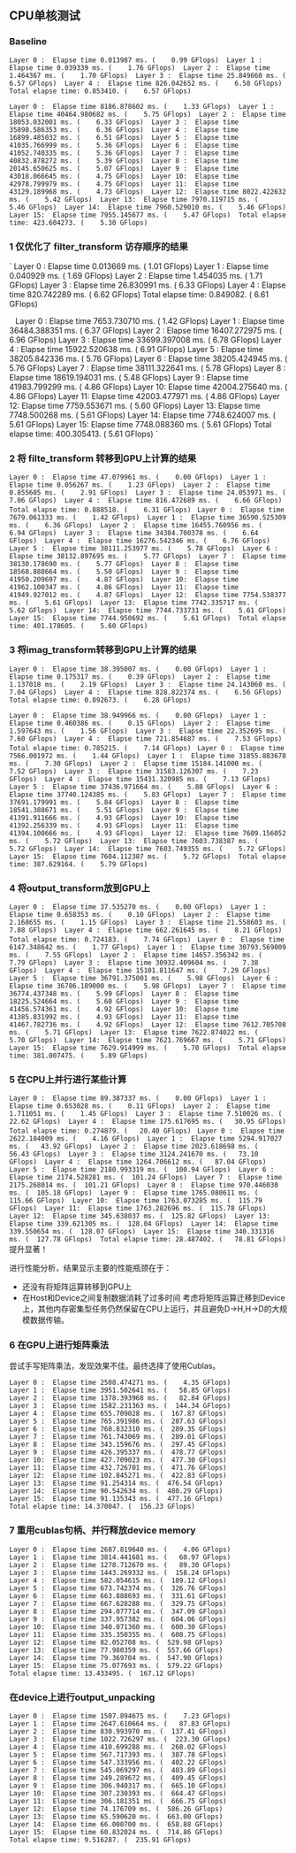 ## CPU单核测试
### Baseline
`
Layer 0 :  Elapse time 0.013987 ms. (    0.99 GFlops) 
Layer 1 :  Elapse time 0.039339 ms. (    1.76 GFlops) 
Layer 2 :  Elapse time 1.464367 ms. (    1.70 GFlops) 
Layer 3 :  Elapse time 25.849660 ms. (    6.57 GFlops) 
Layer 4 :  Elapse time 826.042652 ms. (    6.58 GFlops) 
Total elapse time: 0.853410. (    6.57 GFlops) 
`

`
Layer 0 :  Elapse time 8186.878602 ms. (    1.33 GFlops) 
Layer 1 :  Elapse time 40464.980682 ms. (    5.75 GFlops) 
Layer 2 :  Elapse time 18053.032001 ms. (    6.33 GFlops) 
Layer 3 :  Elapse time 35898.586353 ms. (    6.36 GFlops) 
Layer 4 :  Elapse time 16899.485032 ms. (    6.51 GFlops) 
Layer 5 :  Elapse time 41035.766999 ms. (    5.36 GFlops) 
Layer 6 :  Elapse time 41052.740335 ms. (    5.36 GFlops) 
Layer 7 :  Elapse time 40832.878272 ms. (    5.39 GFlops) 
Layer 8 :  Elapse time 20145.650625 ms. (    5.07 GFlops) 
Layer 9 :  Elapse time 43018.066645 ms. (    4.75 GFlops) 
Layer 10:  Elapse time 42978.799979 ms. (    4.75 GFlops) 
Layer 11:  Elapse time 43129.189968 ms. (    4.73 GFlops) 
Layer 12:  Elapse time 8022.422632 ms. (    5.42 GFlops) 
Layer 13:  Elapse time 7970.119715 ms. (    5.46 GFlops) 
Layer 14:  Elapse time 7960.529010 ms. (    5.46 GFlops) 
Layer 15:  Elapse time 7955.145677 ms. (    5.47 GFlops) 
Total elapse time: 423.604273. (    5.30 GFlops) 
`

### 1 仅优化了 filter_transform 访存顺序的结果
`
Layer 0 :  Elapse time 0.013669 ms. (    1.01 GFlops) 
Layer 1 :  Elapse time 0.040929 ms. (    1.69 GFlops) 
Layer 2 :  Elapse time 1.454035 ms. (    1.71 GFlops) 
Layer 3 :  Elapse time 26.830991 ms. (    6.33 GFlops) 
Layer 4 :  Elapse time 820.742289 ms. (    6.62 GFlops) 
Total elapse time: 0.849082. (    6.61 GFlops) 

`
`
Layer 0 :  Elapse time 7653.730710 ms. (    1.42 GFlops) 
Layer 1 :  Elapse time 36484.388351 ms. (    6.37 GFlops) 
Layer 2 :  Elapse time 16407.272975 ms. (    6.96 GFlops) 
Layer 3 :  Elapse time 33699.397008 ms. (    6.78 GFlops) 
Layer 4 :  Elapse time 15922.520638 ms. (    6.91 GFlops) 
Layer 5 :  Elapse time 38205.842336 ms. (    5.76 GFlops) 
Layer 6 :  Elapse time 38205.424945 ms. (    5.76 GFlops) 
Layer 7 :  Elapse time 38111.322641 ms. (    5.78 GFlops) 
Layer 8 :  Elapse time 18619.194031 ms. (    5.48 GFlops) 
Layer 9 :  Elapse time 41983.799299 ms. (    4.86 GFlops) 
Layer 10:  Elapse time 42004.275640 ms. (    4.86 GFlops) 
Layer 11:  Elapse time 42003.477971 ms. (    4.86 GFlops) 
Layer 12:  Elapse time 7759.553671 ms. (    5.60 GFlops) 
Layer 13:  Elapse time 7748.500268 ms. (    5.61 GFlops) 
Layer 14:  Elapse time 7748.624007 ms. (    5.61 GFlops) 
Layer 15:  Elapse time 7748.088360 ms. (    5.61 GFlops) 
Total elapse time: 400.305413. (    5.61 GFlops) 
`

### 2 将 filte_transform 转移到GPU上计算的结果
`
Layer 0 :  Elapse time 47.079961 ms. (    0.00 GFlops) 
Layer 1 :  Elapse time 0.056267 ms. (    1.23 GFlops) 
Layer 2 :  Elapse time 0.855605 ms. (    2.91 GFlops) 
Layer 3 :  Elapse time 24.053971 ms. (    7.06 GFlops) 
Layer 4 :  Elapse time 816.472689 ms. (    6.66 GFlops) 
Total elapse time: 0.888518. (    6.31 GFlops) 
`
`
Layer 0 :  Elapse time 7679.061333 ms. (    1.42 GFlops) 
Layer 1 :  Elapse time 36590.525309 ms. (    6.36 GFlops) 
Layer 2 :  Elapse time 16455.760956 ms. (    6.94 GFlops) 
Layer 3 :  Elapse time 34384.700378 ms. (    6.64 GFlops) 
Layer 4 :  Elapse time 16276.542346 ms. (    6.76 GFlops) 
Layer 5 :  Elapse time 38111.253977 ms. (    5.78 GFlops) 
Layer 6 :  Elapse time 38132.897695 ms. (    5.77 GFlops) 
Layer 7 :  Elapse time 38130.178690 ms. (    5.77 GFlops) 
Layer 8 :  Elapse time 18568.888664 ms. (    5.50 GFlops) 
Layer 9 :  Elapse time 41950.209697 ms. (    4.87 GFlops) 
Layer 10:  Elapse time 41962.100347 ms. (    4.86 GFlops) 
Layer 11:  Elapse time 41949.927012 ms. (    4.87 GFlops) 
Layer 12:  Elapse time 7754.538377 ms. (    5.61 GFlops) 
Layer 13:  Elapse time 7742.335717 ms. (    5.62 GFlops) 
Layer 14:  Elapse time 7744.733731 ms. (    5.61 GFlops) 
Layer 15:  Elapse time 7744.950692 ms. (    5.61 GFlops) 
Total elapse time: 401.178605. (    5.60 GFlops) 
`

### 3 将imag_transform转移到GPU上计算的结果
`
Layer 0 :  Elapse time 38.395007 ms. (    0.00 GFlops) 
Layer 1 :  Elapse time 0.175317 ms. (    0.39 GFlops) 
Layer 2 :  Elapse time 1.137018 ms. (    2.19 GFlops) 
Layer 3 :  Elapse time 24.143060 ms. (    7.04 GFlops) 
Layer 4 :  Elapse time 828.822374 ms. (    6.56 GFlops) 
Total elapse time: 0.892673. (    6.28 GFlops) 
`

`
Layer 0 :  Elapse time 38.949966 ms. (    0.00 GFlops) 
Layer 1 :  Elapse time 0.460386 ms. (    0.15 GFlops) 
Layer 2 :  Elapse time 1.597643 ms. (    1.56 GFlops) 
Layer 3 :  Elapse time 22.352695 ms. (    7.60 GFlops) 
Layer 4 :  Elapse time 721.854687 ms. (    7.53 GFlops) 
Total elapse time: 0.785215. (    7.14 GFlops) 
`
`
Layer 0 :  Elapse time 7566.001972 ms. (    1.44 GFlops) 
Layer 1 :  Elapse time 31855.883678 ms. (    7.30 GFlops) 
Layer 2 :  Elapse time 15184.141000 ms. (    7.52 GFlops) 
Layer 3 :  Elapse time 31583.126307 ms. (    7.23 GFlops) 
Layer 4 :  Elapse time 15431.320985 ms. (    7.13 GFlops) 
Layer 5 :  Elapse time 37436.971664 ms. (    5.88 GFlops) 
Layer 6 :  Elapse time 37740.124385 ms. (    5.83 GFlops) 
Layer 7 :  Elapse time 37691.179991 ms. (    5.84 GFlops) 
Layer 8 :  Elapse time 18541.388671 ms. (    5.51 GFlops) 
Layer 9 :  Elapse time 41391.911666 ms. (    4.93 GFlops) 
Layer 10:  Elapse time 41392.256339 ms. (    4.93 GFlops) 
Layer 11:  Elapse time 41394.100666 ms. (    4.93 GFlops) 
Layer 12:  Elapse time 7609.156052 ms. (    5.72 GFlops) 
Layer 13:  Elapse time 7603.738387 ms. (    5.72 GFlops) 
Layer 14:  Elapse time 7603.749355 ms. (    5.72 GFlops) 
Layer 15:  Elapse time 7604.112387 ms. (    5.72 GFlops) 
Total elapse time: 387.629164. (    5.79 GFlops) 
`

### 4 将output_transform放到GPU上
`
Layer 0 :  Elapse time 37.535270 ms. (    0.00 GFlops) 
Layer 1 :  Elapse time 0.658353 ms. (    0.10 GFlops) 
Layer 2 :  Elapse time 2.168655 ms. (    1.15 GFlops) 
Layer 3 :  Elapse time 21.558603 ms. (    7.88 GFlops) 
Layer 4 :  Elapse time 662.261645 ms. (    8.21 GFlops) 
Total elapse time: 0.724183. (    7.74 GFlops) 
`
`
Layer 0 :  Elapse time 6147.348642 ms. (    1.77 GFlops) 
Layer 1 :  Elapse time 30793.569009 ms. (    7.55 GFlops) 
Layer 2 :  Elapse time 14657.356342 ms. (    7.79 GFlops) 
Layer 3 :  Elapse time 30932.409604 ms. (    7.38 GFlops) 
Layer 4 :  Elapse time 15101.811647 ms. (    7.29 GFlops) 
Layer 5 :  Elapse time 36791.375001 ms. (    5.98 GFlops) 
Layer 6 :  Elapse time 36786.189000 ms. (    5.98 GFlops) 
Layer 7 :  Elapse time 36774.437348 ms. (    5.99 GFlops) 
Layer 8 :  Elapse time 18225.524664 ms. (    5.60 GFlops) 
Layer 9 :  Elapse time 41456.574361 ms. (    4.92 GFlops) 
Layer 10:  Elapse time 41385.831992 ms. (    4.93 GFlops) 
Layer 11:  Elapse time 41467.782736 ms. (    4.92 GFlops) 
Layer 12:  Elapse time 7612.705708 ms. (    5.71 GFlops) 
Layer 13:  Elapse time 7622.874022 ms. (    5.70 GFlops) 
Layer 14:  Elapse time 7621.769667 ms. (    5.71 GFlops) 
Layer 15:  Elapse time 7629.914999 ms. (    5.70 GFlops) 
Total elapse time: 381.007475. (    5.89 GFlops) 
`

### 5 在CPU上并行进行某些计算
`
Layer 0 :  Elapse time 89.387337 ms. (    0.00 GFlops) 
Layer 1 :  Elapse time 0.653028 ms. (    0.11 GFlops) 
Layer 2 :  Elapse time 1.711051 ms. (    1.45 GFlops) 
Layer 3 :  Elapse time 7.510026 ms. (   22.62 GFlops) 
Layer 4 :  Elapse time 175.617695 ms. (   30.95 GFlops) 
Total elapse time: 0.274879. (   20.40 GFlops) 
`
`
Layer 0 :  Elapse time 2622.104009 ms. (    4.16 GFlops) 
Layer 1 :  Elapse time 5294.917027 ms. (   43.92 GFlops) 
Layer 2 :  Elapse time 2023.618698 ms. (   56.43 GFlops) 
Layer 3 :  Elapse time 3124.241670 ms. (   73.10 GFlops) 
Layer 4 :  Elapse time 1264.706612 ms. (   87.04 GFlops) 
Layer 5 :  Elapse time 2180.993319 ms. (  100.94 GFlops) 
Layer 6 :  Elapse time 2174.528281 ms. (  101.24 GFlops) 
Layer 7 :  Elapse time 2175.268014 ms. (  101.21 GFlops) 
Layer 8 :  Elapse time 970.446030 ms. (  105.18 GFlops) 
Layer 9 :  Elapse time 1765.080611 ms. (  115.66 GFlops) 
Layer 10:  Elapse time 1763.073285 ms. (  115.79 GFlops) 
Layer 11:  Elapse time 1763.282696 ms. (  115.78 GFlops) 
Layer 12:  Elapse time 345.638037 ms. (  125.82 GFlops) 
Layer 13:  Elapse time 339.621305 ms. (  128.04 GFlops) 
Layer 14:  Elapse time 339.550654 ms. (  128.07 GFlops) 
Layer 15:  Elapse time 340.331316 ms. (  127.78 GFlops) 
Total elapse time: 28.487402. (   78.81 GFlops) 
`
提升显著！

进行性能分析，结果显示主要的性能瓶颈在于：
+ 还没有将矩阵运算转移到GPU上
+ 在Host和Device之间复制数据消耗了过多时间
考虑将矩阵运算迁移到Device上，其他内存密集型任务仍然保留在CPU上运行，并且避免D->H,H->D的大规模数据传输。

### 6 在GPU上进行矩阵乘法
尝试手写矩阵乘法，发现效果不佳。最终选择了使用Cublas。
```
Layer 0 :  Elapse time 2508.474271 ms. (    4.35 GFlops) 
Layer 1 :  Elapse time 3951.502641 ms. (   58.85 GFlops) 
Layer 2 :  Elapse time 1378.393968 ms. (   82.84 GFlops) 
Layer 3 :  Elapse time 1582.231363 ms. (  144.34 GFlops) 
Layer 4 :  Elapse time 655.709028 ms. (  167.87 GFlops) 
Layer 5 :  Elapse time 765.391986 ms. (  287.63 GFlops) 
Layer 6 :  Elapse time 760.832310 ms. (  289.35 GFlops) 
Layer 7 :  Elapse time 761.743069 ms. (  289.01 GFlops) 
Layer 8 :  Elapse time 343.159676 ms. (  297.45 GFlops) 
Layer 9 :  Elapse time 426.395337 ms. (  478.77 GFlops) 
Layer 10:  Elapse time 427.709023 ms. (  477.30 GFlops) 
Layer 11:  Elapse time 432.726701 ms. (  471.76 GFlops) 
Layer 12:  Elapse time 102.845271 ms. (  422.83 GFlops) 
Layer 13:  Elapse time 91.254314 ms. (  476.54 GFlops) 
Layer 14:  Elapse time 90.542634 ms. (  480.29 GFlops) 
Layer 15:  Elapse time 91.135343 ms. (  477.16 GFlops) 
Total elapse time: 14.370047. (  156.23 GFlops) 
```

### 7 重用cublas句柄、并行释放device memory
```
Layer 0 :  Elapse time 2687.819640 ms. (    4.06 GFlops) 
Layer 1 :  Elapse time 3814.441681 ms. (   60.97 GFlops) 
Layer 2 :  Elapse time 1278.712670 ms. (   89.30 GFlops) 
Layer 3 :  Elapse time 1443.269332 ms. (  158.24 GFlops) 
Layer 4 :  Elapse time 582.054615 ms. (  189.12 GFlops) 
Layer 5 :  Elapse time 673.742374 ms. (  326.76 GFlops) 
Layer 6 :  Elapse time 663.888693 ms. (  331.61 GFlops) 
Layer 7 :  Elapse time 667.628288 ms. (  329.75 GFlops) 
Layer 8 :  Elapse time 294.077714 ms. (  347.09 GFlops) 
Layer 9 :  Elapse time 337.957382 ms. (  604.06 GFlops) 
Layer 10:  Elapse time 340.071360 ms. (  600.30 GFlops) 
Layer 11:  Elapse time 335.350355 ms. (  608.75 GFlops) 
Layer 12:  Elapse time 82.052708 ms. (  529.98 GFlops) 
Layer 13:  Elapse time 77.980359 ms. (  557.66 GFlops) 
Layer 14:  Elapse time 79.369704 ms. (  547.90 GFlops) 
Layer 15:  Elapse time 75.077693 ms. (  579.22 GFlops) 
Total elapse time: 13.433495. (  167.12 GFlops) 
```
### 在device上进行output_unpacking
```
Layer 0 :  Elapse time 1507.894675 ms. (    7.23 GFlops) 
Layer 1 :  Elapse time 2647.610664 ms. (   87.83 GFlops) 
Layer 2 :  Elapse time 830.993970 ms. (  137.41 GFlops) 
Layer 3 :  Elapse time 1022.726297 ms. (  223.30 GFlops) 
Layer 4 :  Elapse time 410.699288 ms. (  268.02 GFlops) 
Layer 5 :  Elapse time 567.717393 ms. (  387.78 GFlops) 
Layer 6 :  Elapse time 547.333956 ms. (  402.22 GFlops) 
Layer 7 :  Elapse time 545.069297 ms. (  403.89 GFlops) 
Layer 8 :  Elapse time 249.289672 ms. (  409.45 GFlops) 
Layer 9 :  Elapse time 306.940317 ms. (  665.10 GFlops) 
Layer 10:  Elapse time 307.230393 ms. (  664.47 GFlops) 
Layer 11:  Elapse time 306.181351 ms. (  666.75 GFlops) 
Layer 12:  Elapse time 74.176709 ms. (  586.26 GFlops) 
Layer 13:  Elapse time 65.590620 ms. (  663.00 GFlops) 
Layer 14:  Elapse time 66.000700 ms. (  658.88 GFlops) 
Layer 15:  Elapse time 60.832024 ms. (  714.86 GFlops) 
Total elapse time: 9.516287. (  235.91 GFlops) 
```